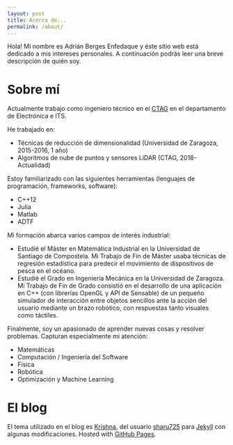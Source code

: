 ```yaml
---
layout: post
title: Acerca de...
permalink: /about/
---
```


Hola! Mi nombre es Adrián Berges Enfedaque y éste sitio web está dedicado a
mis intereses personales. A continuación podrás leer una breve descripción de
quién soy.

# Sobre mí
Actualmente trabajo como ingeniero técnico en el [CTAG](https://ctag.com/) en el
departamento de Electrónica e ITS.

He trabajado en:

- Técnicas de reducción de dimensionalidad (Universidad de Zaragoza, 2015-2016, 1 año)
- Algoritmos de nube de puntos y sensores LiDAR (CTAG, 2018-Actualidad)

Estoy familiarizado con las siguientes herramientas (lenguajes de programación,
frameworks, software):

- C++12
- Julia
- Matlab
- ADTF

Mi formación abarca varios campos de interés industrial:

- Estudié el Máster en Matemática Industrial en la Universidad de Santiago de
  Compostela. Mi Trabajo de Fin de Máster usaba técnicas de regresión
  estadística para predecir el movimiento de dispositivos de pesca en el océano.
- Estudié el Grado en Ingeniería Mecánica en la Universidad de Zaragoza. Mi
  Trabajo de Fin de Grado consistió en el desarrollo de una aplicación en C++
  (con librerías OpenGL y API de Sensable) de un pequeño simulador de
  interacción entre objetos sencillos ante la acción del usuario mediante un
  brazo robótico, con respuestas tanto visuales como táctiles.

Finalmente, soy un apasionado de aprender nuevas cosas y resolver problemas.
Capturan especialmente mi atención:

- Matemáticas
- Computación / Ingeniería del Software
- Física
- Robótica
- Optimización y Machine Learning

# El blog
El tema utilizado en el blog es [Krishna](https://github.com/sharu725/krishna), del usuario [sharu725](https://github.com/sharu725) para [Jekyll](https://jekyllrb.com/) con algunas modificaciones.
Hosted with [GitHub Pages](https://pages.github.com/).